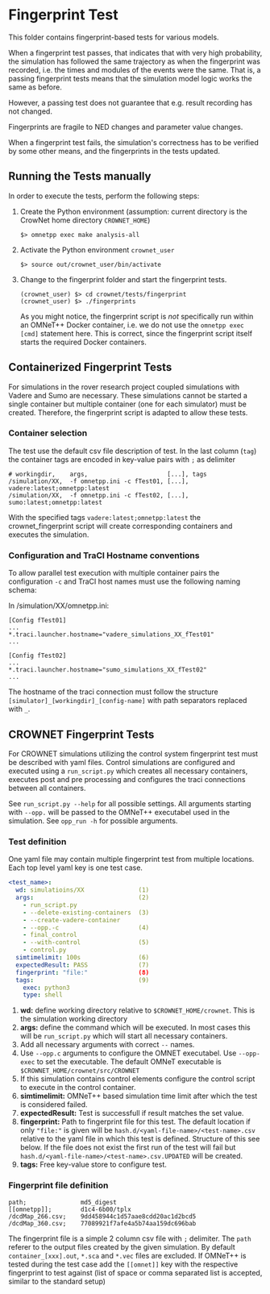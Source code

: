 # Fingerprint Test 
This folder contains fingerprint-based tests for various models.

When a fingerprint test passes, that indicates that with very high
probability, the simulation has followed the same trajectory as when
the fingerprint was recorded, i.e. the times and modules of the events
were the same. That is, a passing fingerprint tests means that the
simulation model logic works the same as before.

However, a passing test does not guarantee that e.g. result recording
has not changed.

Fingerprints are fragile to NED changes and parameter value changes.

When a fingerprint test fails, the simulation's correctness has to be
verified by some other means, and the fingerprints in the tests
updated.

## Running the Tests manually
In order to execute the tests, perform the following steps:

1) Create the Python environment (assumption: current directory is the CrowNet home
   directory `CROWNET_HOME`)
    ```
    $> omnetpp exec make analysis-all
    ```
2) Activate the Python environment `crownet_user`
    ```
    $> source out/crownet_user/bin/activate
    ```
3) Change to the fingerprint folder and start the fingerprint tests.
    ```
    (crownet_user) $> cd crownet/tests/fingerprint
    (crownet_user) $> ./fingerprints
    ```
    As you might notice, the fingerprint script is *not* specifically run within an
    OMNeT++ Docker container, i.e. we do not use the `omnetpp exec [cmd]` statement here.
    This is correct, since the fingerprint script itself starts the required Docker
    containers.

## Containerized Fingerprint Tests

For simulations in the rover research project coupled simulations with 
Vadere and Sumo are necessary. These simulations cannot be started 
a single container but multiple container (one for each simulator) must
be created. Therefore, the fingerprint script is adapted to allow these 
tests.

### Container selection

The test use the default csv file description of test. In the last column (`tag`)
the container tags are encoded in key-value pairs with `;` as delimiter

```
# workingdir,    args,                      [...], tags
/simulation/XX,  -f omnetpp.ini -c fTest01, [...], vadere:latest;omnetpp:latest
/simulation/XX,  -f omnetpp.ini -c fTest02, [...], sumo:latest;omnetpp:latest
```

With the specified tags `vadere:latest;omnetpp:latest` the crownet_fingerprint script 
will create corresponding containers and executes the simulation.

### Configuration and TraCI Hostname conventions

To allow parallel test execution with multiple container pairs the configuration `-c`
and TraCI host names must use the following naming schema:

In /simulation/XX/omnetpp.ini:

```
[Config fTest01]
...
*.traci.launcher.hostname="vadere_simulations_XX_fTest01"
...

[Config fTest02]
...
*.traci.launcher.hostname="sumo_simulations_XX_fTest02"
...

```
The hostname of the traci connection must follow the structure `[simulator]_[workingdir]_[config-name]`
with path separators replaced with `_`. 

## CROWNET Fingerprint Tests

For CROWNET simulations utilizing the control system fingerprint test must be described with yaml files.
Control simulations are configured and executed using a `run_script.py` which creates all necessary 
containers, executes post and pre processing and configures the traci connections between all containers.

See `run_script.py --help` for all possible settings. All arguments starting with `--opp.` will be passed 
to the OMNeT++ executabel used in the simulation. See `opp_run -h` for possible arguments.

### Test definition

One yaml file may contain multiple fingerprint test from multiple locations. Each top level yaml key is one 
test case. 

```yaml
<test_name>:
  wd: simulatioins/XX               (1)
  args:                             (2)
    - run_script.py                 
    - --delete-existing-containers  (3)
    - --create-vadere-container
    - --opp.-c                      (4)
    - final_control
    - --with-control                (5)
    - control.py
  simtimelimit: 100s                (6)
  expectedResult: PASS              (7)
  fingerprint: "file:"              (8)
  tags:                             (9)
    exec: python3
    type: shell
```

1. **wd:** define working directory relative to `$CROWNET_HOME/crownet`. This is the simulation working directory
2. **args:** define the command which will be executed. In most cases this will be `run_script.py` which will start
             all necessary containers.
3. Add all necessary arguments with correct `--` names. 
4. Use `--opp.c` arguments to configure the OMNET executabel. Use `--opp-exec` to set the executable. The default
   OMNeT executable is `$CROWNET_HOME/crownet/src/CROWNET`
5. If this simulation contains control elements configure the control script to execute in the control container.
6. **simtimelimit:** OMNeT++ based simulation time limit after which the test is considered failed.
7. **expectedResult:** Test is successfull if result matches the set value.
8. **fingerprint:** Path to fingerprint file for this test. The default location if only `"file:"` is given will be 
   `hash.d/<yaml-file-name>/<test-name>.csv` relative to the yaml file in which this test is defined. Structure of this 
   see below. If the file does not exist the first run of the test will fail but 
   `hash.d/<yaml-file-name>/<test-name>.csv.UPDATED` will be created.
9. **tags:** Free key-value store to configure test.  


### Fingerprint file definition

```.env
path;               md5_digest
[[omnetpp]];        d1c4-6b00/tplx
/dcdMap_266.csv;    9dd458944c1d57aae8cdd20ac1d2bcd5
/dcdMap_360.csv;    77089921f7afe4a5b74aa159dc696bab
```

The fingerprint file is a simple 2 column csv file with `;` delimiter. The `path` referer to the 
output files created by the given simulation. By default `container_[xxx].out`, `*.sca` and `*.vec` files
are excluded. If OMNeT++ is tested during the test case add the `[[omnet]]` key with the respective 
fingerprint to test against (list of space or comma separated list is accepted, similar to the standard setup)

